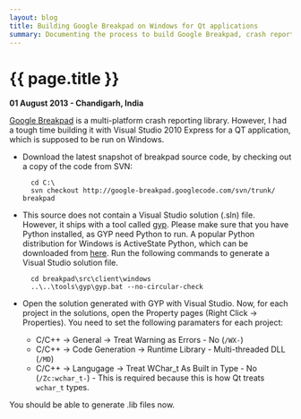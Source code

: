 ```yaml
---
layout: blog
title: Building Google Breakpad on Windows for Qt applications
summary: Documenting the process to build Google Breakpad, crash reporting tool on Windows, so that it can be used with Qt applications
---
```


# {{ page.title }}

__01 August 2013 - Chandigarh, India__

[Google Breakpad](http://code.google.com/p/google-breakpad/) is a multi-platform crash reporting library. However, I had a tough time building it with Visual Studio 2010 Express for a QT application, which is supposed to be run on Windows.

+ Download the latest snapshot of breakpad source code, by checking out a copy of the code from SVN:

        cd C:\
        svn checkout http://google-breakpad.googlecode.com/svn/trunk/ breakpad

+ This source does not contain a Visual Studio solution (.sln) file. However, it ships with a tool called [gyp](http://code.google.com/p/gyp/). Please make sure that you have Python installed, as GYP need Python to run. A popular Python distribution for Windows is ActiveState Python, which can be downloaded from [here](http://www.activestate.com/activepython/downloads). Run the following commands to generate a Visual Studio solution file.

        cd breakpad\src\client\windows
        ..\..\tools\gyp\gyp.bat --no-circular-check

+ Open the solution generated with GYP with Visual Studio. Now, for each project in the solutions, open the Property pages (Right Click -> Properties). You need to set the following paramaters for each project:

    + C/C++ -> General -> Treat Warning as Errors - No (`/WX-`)
    + C/C++ -> Code Generation -> Runtime Library - Multi-threaded DLL (`/MD`)
    + C/C++ -> Langugage -> Treat WChar_t As Built in Type - No (`/Zc:wchar_t-`) - This is required because this is how Qt treats `wchar_t` types.

You should be able to generate .lib files now.

